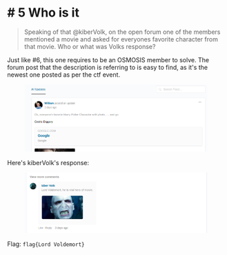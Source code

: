 # # 5 Who is it

> Speaking of that @kiberVolk, on the open forum one of the members mentioned a movie and asked for everyones favorite character from that movie. Who or what was Volks response?

Just like #6, this one requires to be an OSMOSIS member to solve. The forum post that the description is referring to is easy to find, as it's the newest one posted as per the ctf event.

<figure><img src="../../../.gitbook/assets/image (22) (1).png" alt=""><figcaption></figcaption></figure>

Here's kiberVolk's response:

<figure><img src="../../../.gitbook/assets/image (23) (1).png" alt=""><figcaption></figcaption></figure>

Flag: `flag{Lord Voldemort}`
